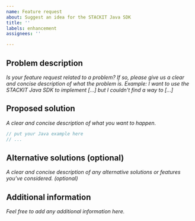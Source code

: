 ```yaml
---
name: Feature request
about: Suggest an idea for the STACKIT Java SDK
title: ''
labels: enhancement
assignees: ''

---
```


## Problem description

*Is your feature request related to a problem? If so, please give us a clear and concise description of what the problem is. 
Example: I want to use the STACKIT Java SDK to implement [...] but I couldn't find a way to [...]*

## Proposed solution

*A clear and concise description of what you want to happen.*

<!-- Please add a Java example below which helps us understand your proposed solution. -->

```java
// put your Java example here
// ...
```

## Alternative solutions (optional)

*A clear and concise description of any alternative solutions or features you've considered. (optional)*

## Additional information

*Feel free to add any additional information here.*

